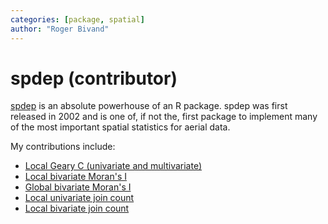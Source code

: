 ```yaml
---
categories: [package, spatial]
author: "Roger Bivand"
---
```


# spdep (contributor)

[spdep](https://r-spatial.github.io/spdep/) is an absolute powerhouse of an R package. spdep was first released in 2002 and is one of, if not the, first package to implement many of the most important spatial statistics for aerial data. 

My contributions include: 

- [Local Geary C (univariate and multivariate)](https://r-spatial.github.io/spdep/reference/localC.html)
- [Local bivariate Moran's I](https://r-spatial.github.io/spdep/reference/localmoran_bv.html)
- [Global bivariate Moran's I](https://r-spatial.github.io/spdep/reference/moran_bv.html)
- [Local univariate join count](https://r-spatial.github.io/spdep/reference/local_joincount_uni.html)
- [Local bivariate join count](https://r-spatial.github.io/spdep/reference/local_joincount_bv.html)